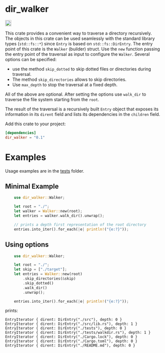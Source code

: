 # dir_walker

[<img alt="github" src="https://img.shields.io/badge/github-gabrielecodes/dir_walker-8da0cb?style=for-the-badge&labelColor=555555&logo=github" height="20">](https://github.com/gabrielecodes/dir_walker)

This crate provides a convenient way to traverse a directory recursively.
The objects in this crate can be used seamlessly with the standard library
types (`std::fs::*`) since `Entry` is based on `std::fs::DirEntry`.
The entry point of this crate is the `Walker` (builder) struct. Use the `new` function
passing the entry point of the traversal as input to configure the `Walker`. Several
options can be specified:

- use the method `skip_dotted` to skip dotted files
or directories during traversal.
- The method `skip_directories` allows to skip directories.
- Use `max_depth` to stop the traversal at a fixed depth.

All of the above are optional. After setting the options use `walk_dir`
to traverse the file system starting from the `root`.

The result of the traversal is a recursively built `Entry` object that
exposes its information in its `dirent` field and lists its dependencies
in the `children` field.

Add this crate to your project:

```toml
[dependencies]
dir_walker = "0.1"
```

# Examples

Usage examples are in the [tests](https://github.com/gabrielecodes/dir_walker/blob/master/tests/walkdir.rs) folder.

## Minimal Example

```rust
    use dir_walker::Walker;

    let root = "./";
    let walker = Walker::new(root);
    let entries = walker.walk_dir().unwrap();

    // prints a depth first representation of the root directory
    entries.into_iter().for_each(|e| println!("{e:?}"));
```

## Using options

```rust
    use dir_walker::Walker;

    let root = "./";
    let skip = ["./target"];
    let entries = Walker::new(root)
        .skip_directories(&skip)
        .skip_dotted()
        .walk_dir()
        .unwrap();

    entries.into_iter().for_each(|e| println!("{e:?}"));
```

prints:

```text
EntryIterator { dirent: DirEntry("./src"), depth: 0 }
EntryIterator { dirent: DirEntry("./src/lib.rs"), depth: 1 }
EntryIterator { dirent: DirEntry("./tests"), depth: 0 }
EntryIterator { dirent: DirEntry("./tests/walkdir.rs"), depth: 1 }
EntryIterator { dirent: DirEntry("./Cargo.lock"), depth: 0 }
EntryIterator { dirent: DirEntry("./Cargo.toml"), depth: 0 }
EntryIterator { dirent: DirEntry("./README.md"), depth: 0 }
```
